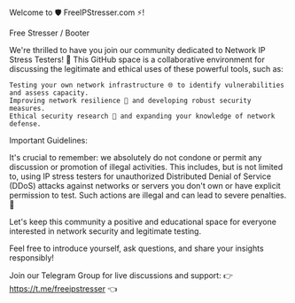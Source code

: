 Welcome to 🛡️ FreeIPStresser.com ⚡️!

Free Stresser / Booter

We're thrilled to have you join our community dedicated to Network IP Stress Testers! 🤝 This GitHub space is a collaborative environment for discussing the legitimate and ethical uses of these powerful tools, such as:

    Testing your own network infrastructure 🌐 to identify vulnerabilities and assess capacity.
    Improving network resilience 💪 and developing robust security measures.
    Ethical security research 🔬 and expanding your knowledge of network defense.

Important Guidelines:

It's crucial to remember: we absolutely do not condone or permit any discussion or promotion of illegal activities. This includes, but is not limited to, using IP stress testers for unauthorized Distributed Denial of Service (DDoS) attacks against networks or servers you don't own or have explicit permission to test. Such actions are illegal and can lead to severe penalties. 🚫

Let's keep this community a positive and educational space for everyone interested in network security and legitimate testing.

Feel free to introduce yourself, ask questions, and share your insights responsibly!

Join our Telegram Group for live discussions and support: 👉 https://t.me/freeipstresser 👈
